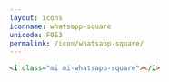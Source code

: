 ```yaml
---
layout: icons
iconname: whatsapp-square
unicode: F0E3
permalink: /icon/whatsapp-square/
---
```


``` html
<i class="mi mi-whatsapp-square"></i>
```
